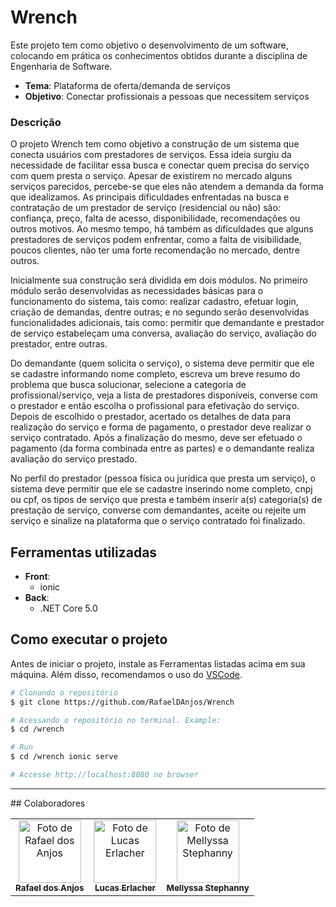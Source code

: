 # Wrench

Este projeto tem como objetivo o desenvolvimento de um software, colocando em prática os conhecimentos obtidos durante a disciplina de Engenharia de Software.
- **Tema**: Plataforma de oferta/demanda de serviços 
- **Objetivo**: Conectar profissionais a pessoas que necessitem serviços

### Descrição 

O projeto Wrench tem como objetivo a construção de um sistema que conecta usuários com prestadores de serviços. Essa ideia surgiu da necessidade de facilitar essa busca e conectar quem precisa do serviço com quem presta o serviço. Apesar de existirem no mercado alguns serviços parecidos, percebe-se que eles não atendem a demanda da forma que idealizamos. As principais dificuldades enfrentadas na busca e contratação de um prestador de serviço (residencial ou não) são: confiança, preço, falta de acesso, disponibilidade, recomendações ou outros motivos. Ao mesmo tempo, há também as dificuldades que alguns prestadores de serviços podem enfrentar, como a falta de visibilidade, poucos clientes, não ter uma forte recomendação no mercado, dentre outros. 

Inicialmente sua construção será dividida em dois módulos. No primeiro módulo serão desenvolvidas as necessidades básicas para o funcionamento do sistema, tais como:
realizar cadastro, efetuar login, criação de demandas, dentre outras; e no segundo serão desenvolvidas funcionalidades adicionais, tais como: permitir que demandante e prestador de serviço estabeleçam uma conversa, avaliação do serviço, avaliação do prestador, entre outras.

Do demandante (quem solicita o serviço), o sistema deve permitir que ele se cadastre informando nome completo, escreva um breve resumo do problema que busca solucionar, selecione a categoria de profissional/serviço, veja a lista de prestadores disponíveis, converse com o prestador e então escolha o profissional para efetivação do serviço. Depois de escolhido o prestador, acertado os detalhes de data para realização do serviço e forma de pagamento, o prestador deve realizar o serviço contratado. Após a finalização do mesmo, deve ser efetuado o pagamento (da forma combinada entre as partes) e o demandante realiza avaliação do serviço prestado.

No perfil do prestador (pessoa física ou jurídica que presta um serviço), o sistema deve permitir que ele se cadastre inserindo nome completo, cnpj ou cpf, os tipos de serviço que presta e também inserir a(s) categoria(s) de prestação de serviço, converse com demandantes, aceite ou rejeite um serviço e sinalize na plataforma que o serviço contratado foi finalizado.

## Ferramentas utilizadas

- **Front**:
  - ionic
- **Back**:
  - .NET Core 5.0

## Como executar o projeto

Antes de iniciar o projeto, instale as Ferramentas listadas acima em sua máquina. Além disso, recomendamos o uso do [VSCode](https://code.visualstudio.com/).


```bash
# Clonando o repositório
$ git clone https://github.com/RafaelDAnjos/Wrench

# Acessando o repositório no terminal. Example:
$ cd /wrench

# Run
$ cd /wrench ionic serve

# Accesse http://localhost:8080 no browser
```
<hr>
## Colaboradores

<table>
  <tr>
    <td align="center">
      <a href="https://github.com/RafaelDAnjos">
        <img src="https://github.com/RafaelDAnjos.png" width="100px;" alt="Foto de Rafael dos Anjos"/><br>
        <sub>
          <b>Rafael dos Anjos</b>
        </sub>
      </a>
    </td>
    <td align="center">
      <a href="https://github.com/LucasErlacher">
        <img src="https://github.com/LucasErlacher.png" width="100px;" alt="Foto de Lucas Erlacher"/><br>
        <sub>
          <b>Lucas Erlacher</b>
        </sub>
      </a>
    </td>
    <td align="center">
      <a href="https://github.com/mellyssaStephanny">
        <img src="https://github.com/mellyssaStephanny.png" width="100px;" alt="Foto de Mellyssa Stephanny"/><br>
        <sub>
          <b>Mellyssa Stephanny</b>
        </sub>
      </a>
    </td>
  </tr>
</table>



